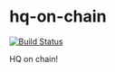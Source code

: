# hq-on-chain

[![Build Status](https://travis-ci.org/alexleone/hq-on-chain.svg?branch=master)](https://travis-ci.org/alexleone/hq-on-chain)

HQ on chain!
